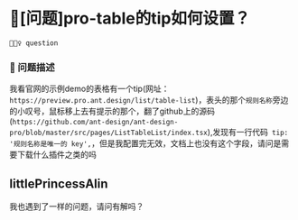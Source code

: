 # 🧐[问题]pro-table的tip如何设置？

`🕵🏻‍♀️ question`

### 🧐 问题描述

我看官网的示例demo的表格有一个tip(网址：`https://preview.pro.ant.design/list/table-list`)，表头的那个`规则名称`旁边的小叹号，鼠标移上去有提示的那个，翻了github上的源码(`https://github.com/ant-design/ant-design-pro/blob/master/src/pages/ListTableList/index.tsx`),发现有一行代码` tip: '规则名称是唯一的 key',`，但是我配置完无效，文档上也没有这个字段，请问是需要下载什么插件之类的吗

## littlePrincessAlin

我也遇到了一样的问题，请问有解吗？
